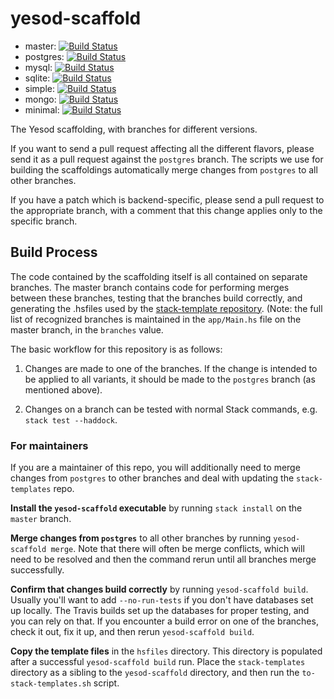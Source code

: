 yesod-scaffold
==============

* master: [![Build Status](https://travis-ci.org/yesodweb/yesod-scaffold.svg?branch=master)](https://travis-ci.org/yesodweb/yesod-scaffold)
* postgres: [![Build Status](https://travis-ci.org/yesodweb/yesod-scaffold.svg?branch=postgres)](https://travis-ci.org/yesodweb/yesod-scaffold)
* mysql: [![Build Status](https://travis-ci.org/yesodweb/yesod-scaffold.svg?branch=mysql)](https://travis-ci.org/yesodweb/yesod-scaffold)
* sqlite: [![Build Status](https://travis-ci.org/yesodweb/yesod-scaffold.svg?branch=sqlite)](https://travis-ci.org/yesodweb/yesod-scaffold)
* simple: [![Build Status](https://travis-ci.org/yesodweb/yesod-scaffold.svg?branch=simple)](https://travis-ci.org/yesodweb/yesod-scaffold)
* mongo: [![Build Status](https://travis-ci.org/yesodweb/yesod-scaffold.svg?branch=mongo)](https://travis-ci.org/yesodweb/yesod-scaffold)
* minimal: [![Build Status](https://travis-ci.org/yesodweb/yesod-scaffold.svg?branch=minimal)](https://travis-ci.org/yesodweb/yesod-scaffold)

The Yesod scaffolding, with branches for different versions.

If you want to send a pull request affecting all the different
flavors, please send it as a pull request against the `postgres`
branch. The scripts we use for building the scaffoldings automatically
merge changes from `postgres` to all other branches.

If you have a patch which is backend-specific, please send a pull
request to the appropriate branch, with a comment that this change
applies only to the specific branch.

Build Process
-------------

The code contained by the scaffolding itself is all contained on
separate branches. The master branch contains code for performing
merges between these branches, testing that the branches build
correctly, and generating the .hsfiles used by the
[stack-template repository](https://github.com/commercialhaskell/stack-templates). (Note:
the full list of recognized branches is maintained in the
`app/Main.hs` file on the master branch, in the `branches` value.

The basic workflow for this repository is as follows:

1. Changes are made to one of the branches. If the change is intended
   to be applied to all variants, it should be made to the `postgres`
   branch (as mentioned above).

2. Changes on a branch can be tested with normal Stack commands,
   e.g. `stack test --haddock`.

### For maintainers

If you are a maintainer of this repo, you will additionally need to
merge changes from `postgres` to other branches and deal with updating
the `stack-templates` repo.

__Install the `yesod-scaffold` executable__ by running `stack install`
on the `master` branch.

__Merge changes from `postgres`__ to all other branches by running
`yesod-scaffold merge`. Note that there will often be merge conflicts,
which will need to be resolved and then the command rerun until all
branches merge successfully.

__Confirm that changes build correctly__ by running `yesod-scaffold
build`. Usually you'll want to add `--no-run-tests` if you don't have
databases set up locally. The Travis builds set up the databases for
proper testing, and you can rely on that. If you encounter a build
error on one of the branches, check it out, fix it up, and then rerun
`yesod-scaffold build`.

__Copy the template files__ in the `hsfiles` directory. This directory
is populated after a successful `yesod-scaffold build` run. Place the
`stack-templates` directory as a sibling to the `yesod-scaffold`
directory, and then run the `to-stack-templates.sh` script.
